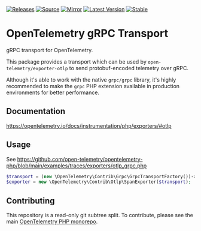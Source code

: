 [![Releases](https://img.shields.io/badge/releases-purple)](https://github.com/opentelemetry-php/transport-grpc/releases)
[![Source](https://img.shields.io/badge/source-transport--grpc-green)](https://github.com/open-telemetry/opentelemetry-php/tree/main/src/Contrib/Grpc)
[![Mirror](https://img.shields.io/badge/mirror-opentelemetry--php:transport--grpc-blue)](https://github.com/opentelemetry-php/transport-grpc)
[![Latest Version](http://poser.pugx.org/open-telemetry/transport-grpc/v/unstable)](https://packagist.org/packages/open-telemetry/transport-grpc/)
[![Stable](http://poser.pugx.org/open-telemetry/transport-grpc/v/stable)](https://packagist.org/packages/open-telemetry/transport-grpc/)


# OpenTelemetry gRPC Transport

gRPC transport for OpenTelemetry.

This package provides a transport which can be used by `open-telemetry/exporter-otlp` to send protobuf-encoded telemetry
over gRPC.

Although it's able to work with the native `grpc/grpc` library, it's highly recommended to make the `grpc` PHP extension
available in production environments for better performance.

## Documentation

https://opentelemetry.io/docs/instrumentation/php/exporters/#otlp

## Usage

See https://github.com/open-telemetry/opentelemetry-php/blob/main/examples/traces/exporters/otlp_grpc.php

```php
$transport = (new \OpenTelemetry\Contrib\Grpc\GrpcTransportFactory())->create('http://collector:4317');
$exporter = new \OpenTelemetry\Contrib\Otlp\SpanExporter($transport);
```

## Contributing

This repository is a read-only git subtree split.
To contribute, please see the main [OpenTelemetry PHP monorepo](https://github.com/open-telemetry/opentelemetry-php).

